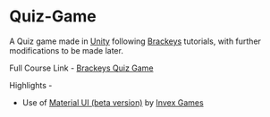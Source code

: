 # Quiz-Game
A Quiz game made in [Unity](http://unity3d.com/) following [Brackeys](http://youtube.com/user/Brackeys) tutorials, with further modifications to be made later.

Full Course Link - [Brackeys Quiz Game](https://www.youtube.com/playlist?list=PLPV2KyIb3jR7ucA2yo5pjvKY0cJmNTq2L)

Highlights - 

* Use of [Material UI (beta version)](https://github.com/InvexGames/MaterialUI/releases) by [Invex Games](https://github.com/InvexGames) 
